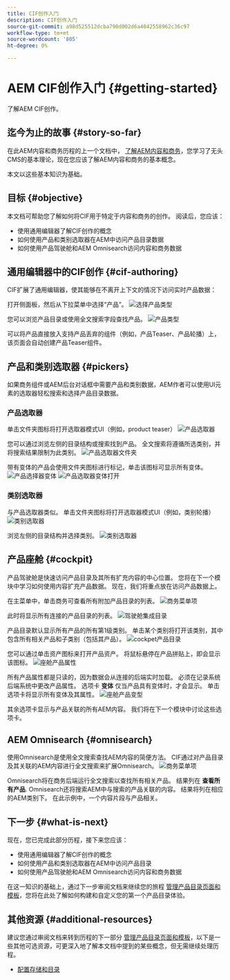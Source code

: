 ```yaml
---
title: CIF创作入门
description: CIF创作入门
source-git-commit: a98d525512dcba790d002d6a4042558962c36c97
workflow-type: tm+mt
source-wordcount: '805'
ht-degree: 0%

---
```


# AEM CIF创作入门 {#getting-started}

了解AEM CIF创作。

## 迄今为止的故事 {#story-so-far}

在此AEM内容和商务历程的上一个文档中， [了解AEM内容和商务](/help/commerce-cloud/introduction.md)，您学习了无头CMS的基本理论，现在您应该了解AEM内容和商务的基本概念。

本文以这些基本知识为基础。

## 目标 {#objective}

本文档可帮助您了解如何将CIF用于特定于内容和商务的创作。 阅读后，您应该：

* 使用通用编辑器了解CIF创作的概念
* 如何使用产品和类别选取器在AEM中访问产品目录数据
* 如何使用产品驾驶舱和AEM Omnisearch访问内容和商务数据

## 通用编辑器中的CIF创作 {#cif-authoring}

CIF扩展了通用编辑器，使其能够在不离开上下文的情况下访问实时产品数据：

打开侧面板，然后从下拉菜单中选择“产品”。
![选择产品类型](assets/asset-finder-overview.png)

您可以浏览产品目录或使用全文搜索字段查找产品。
![产品类型](assets/asset-finder-search.png)

可以将产品直接放入支持产品丢弃的组件（例如，产品Teaser、产品轮播）上，该页面会自动创建产品Teaser组件。

## 产品和类别选取器 {#pickers}

如果商务组件或AEM后台对话框中需要产品和类别数据，AEM作者可以使用UI元素的选取器轻松搜索和选择产品目录数据。

### 产品选取器

单击文件夹图标将打开选取器模式UI（例如，product teaser）
![产品选取器](assets/product-picker-open.png)

您可以通过浏览左侧的目录结构或搜索找到产品。 全文搜索将遵循所选类别，并将搜索结果限制为此类别。
![产品选取器文件夹](assets/product-picker-folders.png)

带有变体的产品会使用文件夹图标进行标记，单击该图标可显示所有变体。
![产品选择器变体](assets/product-picker-variants.png)
![产品选取器变体打开](assets/product-picker-variants-open.png)

### 类别选取器

与产品选取器类似。 单击文件夹图标将打开选取器模式UI（例如，类别轮播）
![类别选取器](assets/category-picker-open.png)

浏览左侧的目录结构并选择类别。
![类别选取器](assets/category-picker-folders.png)

## 产品座舱 {#cockpit}

产品驾驶舱是快速访问产品目录及其所有扩充内容的中心位置。 您将在下一个模块中学习如何使用内容扩充产品数据。 现在，我们将重点放在访问产品数据上。

在主菜单中，单击商务可查看所有附加产品目录的列表。
![商务菜单项](assets/commerce-menu-item.png)

此时将显示所有连接的产品目录的列表。
![驾驶舱集成目录](assets/cockpit-Integrated-catalogs.png)

产品目录默认显示所有产品的所有第1级类别。 单击某个类别将打开该类别，其中包含所有相关产品和子类别（包括其产品）。
![cockpet产品目录](assets/cockpit-product-catalog.png)

您可以通过单击资产图标来打开产品资产。 将鼠标悬停在产品拼贴上，即会显示该图标。
![座舱产品属性](assets/cockpit-properties.png)

所有产品属性都是只读的，因为数据会从连接的后端实时加载。 必须在记录系统后端系统中更改产品属性。 选项卡 **变体** 仅当产品具有变体时，才会显示。 单击选项卡将显示所有变体及其属性。
![座舱产品变型](assets/cockpit-properties-variants.png)

其余选项卡显示与产品关联的所有AEM内容。 我们将在下一个模块中讨论这些选项卡。

## AEM Omnisearch {#omnisearch}

使用Omnisearch是使用全文搜索查找AEM内容的简便方法。 CIF通过对产品目录及其关联的AEM内容进行全文搜索来扩展Omnisearch。
![商务菜单项](assets/omnisearch.png)

Omnisearch将在商务后端运行全文搜索以查找所有相关产品。 结果列在 **查看所有产品**. Omnisearch还将搜索AEM中与搜索的产品关联的内容。 结果将列在相应的AEM类别下。 在此示例中，一个内容片段与产品相关。

## 下一步 {#what-is-next}

现在，您已完成此部分历程，接下来您应该：

* 使用通用编辑器了解CIF创作的概念
* 如何使用产品和类别选取器在AEM中访问产品目录
* 如何使用产品驾驶舱和AEM Omnisearch访问内容和商务数据

在这一知识的基础上，通过下一步审阅文档来继续您的旅程 [管理产品目录页面和模板](catalog-templates.md)，您将在此处了解如何构建和自定义您的第一个产品目录体验。

## 其他资源 {#additional-resources}

建议您通过审阅文档来转到历程的下一部分 [管理产品目录页面和模板](catalog-templates.md)，以下是一些其他可选资源，可更深入地了解本文档中提到的某些概念，但无需继续处理历程。

* [配置存储和目录](/help/commerce-cloud/getting-started.md#catalog)

